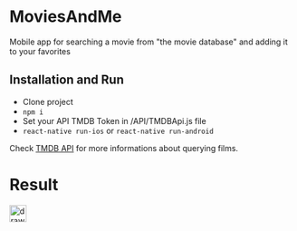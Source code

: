 # MoviesAndMe
Mobile app for searching a movie from "the movie database" and adding it to your favorites

## Installation and Run

* Clone project
* `npm i`
* Set your API TMDB Token in /API/TMDBApi.js file
* `react-native run-ios` or `react-native run-android`

Check [TMDB API](https://www.themoviedb.org/documentation/api) for more informations about querying films.

# Result

 <img src="Images/screen.svg" alt="drawing" width="30"/>
